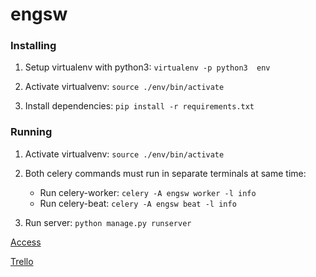 # engsw

### Installing
1. Setup virtualenv with python3: ```virtualenv -p python3  env```

2. Activate virtualvenv: ```source ./env/bin/activate```

3. Install dependencies: ```pip install -r requirements.txt```

### Running
1. Activate virtualvenv: ```source ./env/bin/activate```

1. Both celery commands must run in separate terminals at same time:
	- Run celery-worker: ```celery -A engsw worker -l info```
	- Run celery-beat: ```celery -A engsw beat -l info```

1. Run server: ```python manage.py runserver```

[Access](http://127.0.0.1:8000)

[Trello](https://trello.com/b/RJKRXsxR/engsw)
